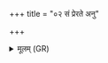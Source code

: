 +++
title = "०२ सं प्रेरते अनु"

+++
<details><summary>मूलम् (GR)</summary>

सं प्रेरते अनु वातस्य विष्ठा +++(viṣṭhā with RV; Bhatt. viṣṭhām)+++  
ऐनं गच्छन्ति समनेव योषाः ।  
ताभिर् विद्वान् सरथं देव ईयते  
पतिर् विश्वस्य भुवनस्य गोपाः ॥
</details>